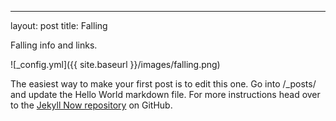 ---
layout: post
title: Falling

Falling info and links. 

![_config.yml]({{ site.baseurl }}/images/falling.png)

The easiest way to make your first post is to edit this one. Go into /_posts/ and update the Hello World markdown file. For more instructions head over to the [Jekyll Now repository](https://github.com/barryclark/jekyll-now) on GitHub.